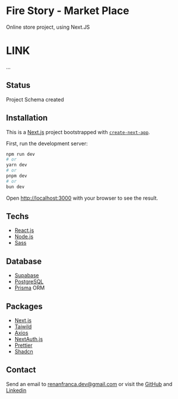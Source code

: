 # Fire Story - Market Place

Online store project, using Next.JS


# LINK

...

## Status

Project Schema created

## Installation

This is a [Next.js](https://nextjs.org/) project bootstrapped with [`create-next-app`](https://github.com/vercel/next.js/tree/canary/packages/create-next-app).

First, run the development server:

```bash
npm run dev
# or
yarn dev
# or
pnpm dev
# or
bun dev
```

Open [http://localhost:3000](http://localhost:3000) with your browser to see the result.
    
## Techs

- [React.js](https://reactjs.org/)
- [Node.js](https://expressjs.com/pt-br/)
- [Sass](https://sass-lang.com/)

## Database

- [Supabase](https://supabase.com/)
- [PostgreSQL](https://www.postgresql.org/)
- [Prisma](https://vercel.com/guides/nextjs-prisma-postgres) ORM
  
## Packages 

- [Next.js](https://nextjs.org/)
- [Taiwild](https://tailwindcss.com/)
- [Axios](https://axios-http.com/ptbr/docs/intro)
- [NextAuth.js](https://next-auth.js.org/)
- [Prettier](https://prettier.io/docs/en/install.html)
- [Shadcn](https://ui.shadcn.com/)


## Contact

Send an email to renanfranca.dev@gmail.com or visit the [GitHub](https://github.com/RenanFrancaDev) and [Linkedin](https://www.linkedin.com/in/renan-franca/)


